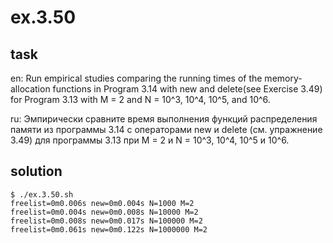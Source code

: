 # ex.3.50

## task

en: Run empirical studies comparing the running times of the
memory-allocation functions in Program 3.14 with new and delete(see
Exercise 3.49) for Program 3.13 with M = 2 and N = 10^3, 10^4, 10^5,
and 10^6.

ru: Эмпирически сравните время выполнения функций распределения памяти
из программы 3.14 с операторами new и delete (см. упражнение 3.49) для
программы 3.13 при M = 2 и N = 10^3, 10^4, 10^5 и 10^6.

## solution
```
$ ./ex.3.50.sh
freelist=0m0.006s new=0m0.004s N=1000 M=2
freelist=0m0.004s new=0m0.008s N=10000 M=2
freelist=0m0.008s new=0m0.017s N=100000 M=2
freelist=0m0.061s new=0m0.122s N=1000000 M=2
```

